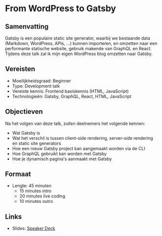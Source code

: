 # From WordPress to Gatsby

## Samenvatting

Gatsby is een populaire static site generator, waarbij we bestaande data (Markdown, WordPress, APIs, ...) kunnen importeren, en omzetten naar een performante statische website, gebruik makende van GraphQL en React. Tijdens deze talk zal ik mijn eigen WordPress blog omzetten naar Gatsby.

## Vereisten

- Moeilijkheidsgraad: Beginner
- Type: Development talk
- Vereiste kennis: Frontend basiskennis (HTML, JavaScript)
- Technologieën: Gatsby, GraphQL, React, HTML, JavaScript

## Objectieven

Na het volgen van deze talk, zullen deelnemers het volgende kennen:

- Wat Gatsby is
- Wat het verschil is tussen client-side rendering, server-side rendering en static site generators
- Hoe een nieuw Gatsby project kan aangemaakt worden via de CLI
- Hoe GraphQL gebruikt kan worden met Gatsby
- Hoe je dynamisch pagina's aanmaakt met Gatsby

## Formaat

- Lengte: 45 minuten
    - 15 minutes intro
    - 20 minutes live coding
    - 10 minutes outro

## Links

- Slides: [Speaker Deck](https://speakerdeck.com/g00glen00b/from-wordpress-to-gatsby)
